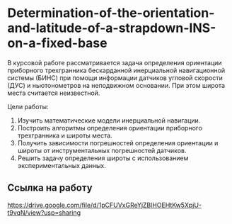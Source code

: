 # Determination-of-the-orientation-and-latitude-of-a-strapdown-INS-on-a-fixed-base

В курсовой работе рассматривается задача определения ориентации приборного трехгранника бескарданной инерциальной навигационной системы (БИНС) при помощи информации датчиков угловой скорости (ДУС) и ньютонометров на неподвижном основании. При этом широта места считается неизвестной.

Цели работы:

1.	Изучить математические модели инерциальной навигации.
2.	Построить алгоритмы определения ориентации приборного трехгранника и широты места.
3.	Получить зависимости погрешностей определения ориентации и широты от инструментальных погрешностей датчиков.
4.	Решить задачу определения широты с использованием экспериментальных данных.

## Ссылка на работу
https://drive.google.com/file/d/1pCFUVxGReYjZBlHOEHtKw5XpjU-t9vqN/view?usp=sharing
